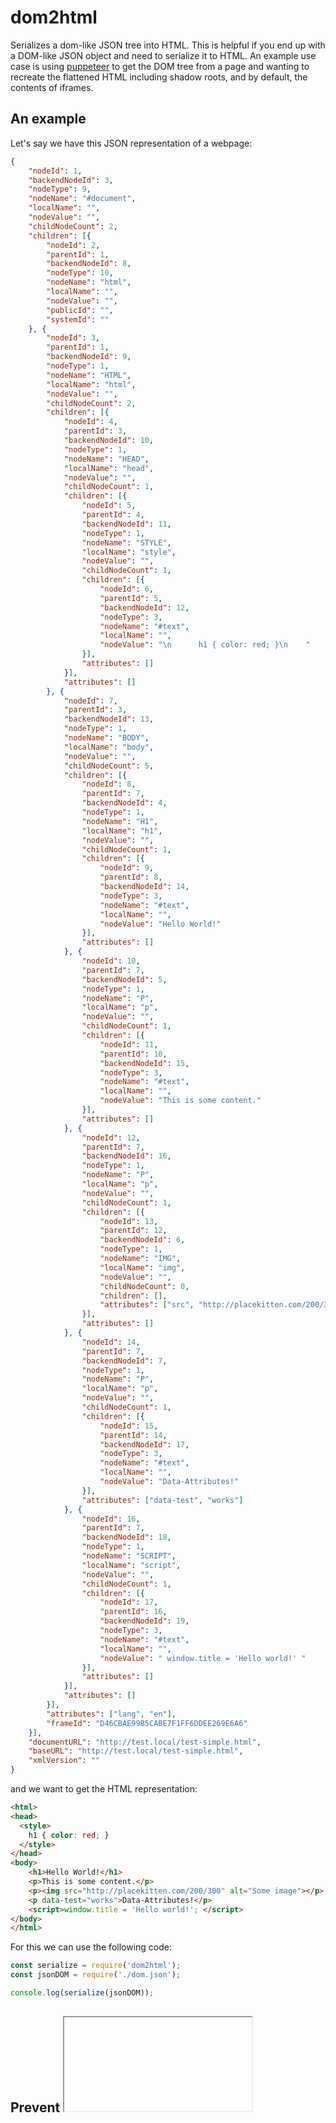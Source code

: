 # dom2html
Serializes a dom-like JSON tree into HTML.
This is helpful if you end up with a DOM-like JSON object and need to serialize it to HTML.
An example use case is using [puppeteer](https://pptr.dev/) to get the DOM tree from a page 
and wanting to recreate the flattened HTML including shadow roots, and by default, the contents of iframes.

## An example

Let's say we have this JSON representation of a webpage:

```json
{
	"nodeId": 1,
	"backendNodeId": 3,
	"nodeType": 9,
	"nodeName": "#document",
	"localName": "",
	"nodeValue": "",
	"childNodeCount": 2,
	"children": [{
		"nodeId": 2,
		"parentId": 1,
		"backendNodeId": 8,
		"nodeType": 10,
		"nodeName": "html",
		"localName": "",
		"nodeValue": "",
		"publicId": "",
		"systemId": ""
	}, {
		"nodeId": 3,
		"parentId": 1,
		"backendNodeId": 9,
		"nodeType": 1,
		"nodeName": "HTML",
		"localName": "html",
		"nodeValue": "",
		"childNodeCount": 2,
		"children": [{
			"nodeId": 4,
			"parentId": 3,
			"backendNodeId": 10,
			"nodeType": 1,
			"nodeName": "HEAD",
			"localName": "head",
			"nodeValue": "",
			"childNodeCount": 1,
			"children": [{
				"nodeId": 5,
				"parentId": 4,
				"backendNodeId": 11,
				"nodeType": 1,
				"nodeName": "STYLE",
				"localName": "style",
				"nodeValue": "",
				"childNodeCount": 1,
				"children": [{
					"nodeId": 6,
					"parentId": 5,
					"backendNodeId": 12,
					"nodeType": 3,
					"nodeName": "#text",
					"localName": "",
					"nodeValue": "\n      h1 { color: red; }\n    "
				}],
				"attributes": []
			}],
			"attributes": []
		}, {
			"nodeId": 7,
			"parentId": 3,
			"backendNodeId": 13,
			"nodeType": 1,
			"nodeName": "BODY",
			"localName": "body",
			"nodeValue": "",
			"childNodeCount": 5,
			"children": [{
				"nodeId": 8,
				"parentId": 7,
				"backendNodeId": 4,
				"nodeType": 1,
				"nodeName": "H1",
				"localName": "h1",
				"nodeValue": "",
				"childNodeCount": 1,
				"children": [{
					"nodeId": 9,
					"parentId": 8,
					"backendNodeId": 14,
					"nodeType": 3,
					"nodeName": "#text",
					"localName": "",
					"nodeValue": "Hello World!"
				}],
				"attributes": []
			}, {
				"nodeId": 10,
				"parentId": 7,
				"backendNodeId": 5,
				"nodeType": 1,
				"nodeName": "P",
				"localName": "p",
				"nodeValue": "",
				"childNodeCount": 1,
				"children": [{
					"nodeId": 11,
					"parentId": 10,
					"backendNodeId": 15,
					"nodeType": 3,
					"nodeName": "#text",
					"localName": "",
					"nodeValue": "This is some content."
				}],
				"attributes": []
			}, {
				"nodeId": 12,
				"parentId": 7,
				"backendNodeId": 16,
				"nodeType": 1,
				"nodeName": "P",
				"localName": "p",
				"nodeValue": "",
				"childNodeCount": 1,
				"children": [{
					"nodeId": 13,
					"parentId": 12,
					"backendNodeId": 6,
					"nodeType": 1,
					"nodeName": "IMG",
					"localName": "img",
					"nodeValue": "",
					"childNodeCount": 0,
					"children": [],
					"attributes": ["src", "http://placekitten.com/200/300", "alt", "Some image"]
				}],
				"attributes": []
			}, {
				"nodeId": 14,
				"parentId": 7,
				"backendNodeId": 7,
				"nodeType": 1,
				"nodeName": "P",
				"localName": "p",
				"nodeValue": "",
				"childNodeCount": 1,
				"children": [{
					"nodeId": 15,
					"parentId": 14,
					"backendNodeId": 17,
					"nodeType": 3,
					"nodeName": "#text",
					"localName": "",
					"nodeValue": "Data-Attributes!"
				}],
				"attributes": ["data-test", "works"]
			}, {
				"nodeId": 16,
				"parentId": 7,
				"backendNodeId": 18,
				"nodeType": 1,
				"nodeName": "SCRIPT",
				"localName": "script",
				"nodeValue": "",
				"childNodeCount": 1,
				"children": [{
					"nodeId": 17,
					"parentId": 16,
					"backendNodeId": 19,
					"nodeType": 3,
					"nodeName": "#text",
					"localName": "",
					"nodeValue": " window.title = 'Hello world!' "
				}],
				"attributes": []
			}],
			"attributes": []
		}],
		"attributes": ["lang", "en"],
		"frameId": "D46CBAE99B5CABE7F1FF6DDEE269E6A6"
	}],
	"documentURL": "http://test.local/test-simple.html",
	"baseURL": "http://test.local/test-simple.html",
	"xmlVersion": ""
}
```

and we want to get the HTML representation:

```html
<html>
<head>
  <style>
    h1 { color: red; }
  </style>
</head>
<body>
    <h1>Hello World!</h1>
    <p>This is some content.</p>
    <p><img src="http://placekitten.com/200/300" alt="Some image"></p>
    <p data-test="works">Data-Attributes!</p>
    <script>window.title = 'Hello world!'; </script>
</body>
</html>
```

For this we can use the following code:

```javascript
const serialize = require('dom2html');
const jsonDOM = require('./dom.json');

console.log(serialize(jsonDOM));
```

## Prevent <iframe> content from being serialized

If your DOM-like tree contains iframe nodes, and you don't want to serialize the contents of these and have them included in the outputted html, add FALSE as a flag:
```javascript
const serialize = require('dom2html');
const jsonDOM = require('./dom.json');

console.log(serialize(jsonDOM, FALSE));
```


## Current state

This is the first release and this thing has been built in a day, basically.
Expect bugs, missing features, dragons...but any help is much appreciated!

## Contributing

Contributions are super welcome!
Please create an issue with your idea and feel free to submit pull requests :)